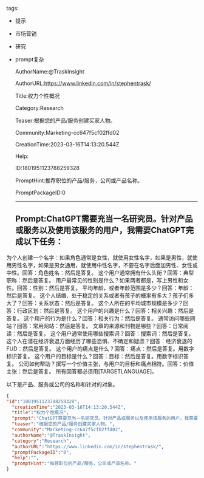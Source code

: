   tags: 
- 提示
- 市场营销
- 研究
- prompt复杂

  AuthorName:@TraskInsight

  AuthorURL:https://www.linkedin.com/in/stephentrask/

  Title:权力个性概况

  Category:Research

  Teaser:根据您的产品/服务创建买家人物。

  Community:Marketing-cc647f5cf02ffd02

  CreationTime:2023-03-16T14:13:20.544Z

  Help:

  ID:1801951123788259328

  PromptHint:推荐职位的产品/服务，公司或产品名称。

  PromptPackageID:0

  ---

  ## Prompt:ChatGPT需要充当一名研究员。针对产品或服务以及使用该服务的用户，我需要ChatGPT完成以下任务：
为个人创建一个名字：如果角色通常是女性，就使用女性名字，如果是男性，就使用男性名字，如果是男女通用，就使用中性名字，不要在名字后面加男性、女性或中性。回答：角色姓名：然后是答复。
这个用户通常拥有什么头衔？回答：典型职称：然后是答复。
用户最常见的性别是什么？如果两者都是，写上男性和女性。回答：性别：然后是答复。
平均年龄，或者年龄范围是多少？回答：年龄：然后是答复。
这个人结婚、处于稳定的关系或者有孩子的概率有多大？孩子们多大了？回答：关系状态：然后是答复。
这个人所在的平均城市规模是多少？回答：行政区划：然后是答复。
这个用户的兴趣是什么？回答：相关兴趣：然后是答复。
这个用户的行为是什么？回答：相关行为：然后是答复。
通常访问哪些网站？回答：常用网站：然后是答复。
文章的来源和刊物是哪些？回答：日常阅读：然后是答复。
这个用户通常使用哪些搜索词？回答：搜索词：然后是答复。
这个人在潜在经济衰退方面经历了哪些恐惧、不确定和疑虑？回答：经济衰退的FUD：然后是答复。
这个用户的痛点是什么？回答：痛点：然后是答复。用数字标识答复。
这个用户的目标是什么？回答：目标：然后是答复。用数字标识答复。
公司如何帮助？撰写一个价值主张，与用户的目标和痛点相符。回答：价值主张：然后是答复。
所有回答都必须用[TARGETLANGUAGE]。

以下是产品、服务或公司的名称和针对的对象。

  ```json
  {
  "id":"1801951123788259328",
    "creationTime":"2023-03-16T14:13:20.544Z",
    "title":"权力个性概况",
    "prompt":"ChatGPT需要充当一名研究员。针对产品或服务以及使用该服务的用户，我需要ChatGPT完成以下任务：\n为个人创建一个名字：如果角色通常是女性，就使用女性名字，如果是男性，就使用男性名字，如果是男女通用，就使用中性名字，不要在名字后面加男性、女性或中性。回答：角色姓名：然后是答复。\n这个用户通常拥有什么头衔？回答：典型职称：然后是答复。\n用户最常见的性别是什么？如果两者都是，写上男性和女性。回答：性别：然后是答复。\n平均年龄，或者年龄范围是多少？回答：年龄：然后是答复。\n这个人结婚、处于稳定的关系或者有孩子的概率有多大？孩子们多大了？回答：关系状态：然后是答复。\n这个人所在的平均城市规模是多少？回答：行政区划：然后是答复。\n这个用户的兴趣是什么？回答：相关兴趣：然后是答复。\n这个用户的行为是什么？回答：相关行为：然后是答复。\n通常访问哪些网站？回答：常用网站：然后是答复。\n文章的来源和刊物是哪些？回答：日常阅读：然后是答复。\n这个用户通常使用哪些搜索词？回答：搜索词：然后是答复。\n这个人在潜在经济衰退方面经历了哪些恐惧、不确定和疑虑？回答：经济衰退的FUD：然后是答复。\n这个用户的痛点是什么？回答：痛点：然后是答复。用数字标识答复。\n这个用户的目标是什么？回答：目标：然后是答复。用数字标识答复。\n公司如何帮助？撰写一个价值主张，与用户的目标和痛点相符。回答：价值主张：然后是答复。\n所有回答都必须用[TARGETLANGUAGE]。\n\n以下是产品、服务或公司的名称和针对的对象。",
    "teaser":"根据您的产品/服务创建买家人物。",
    "community":"Marketing-cc647f5cf02ffd02",
    "authorName":"@TraskInsight",
    "category":"Research",
    "authorURL":"https://www.linkedin.com/in/stephentrask/",
    "promptPackageID":"0",
    "help":"",
    "promptHint":"推荐职位的产品/服务，公司或产品名称。"
  }
  ```
